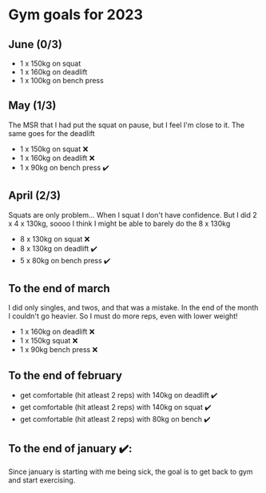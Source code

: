 # Gym goals for 2023

## June (0/3)

- 1 x 150kg on squat
- 1 x 160kg on deadlift
- 1 x 100kg on bench press

## May (1/3)

The MSR that I had put the squat on pause, but I feel I'm close to it. The same
goes for the deadlift

- 1 x 150kg on squat ❌
- 1 x 160kg on deadlift ❌
- 1 x 90kg on bench press ✔️

## April (2/3)

Squats are only problem... When I squat I don't have confidence. But I did
2 x 4 x 130kg, soooo I think I might be able to barely do the 8 x 130kg

- 8 x 130kg on squat ❌
- 8 x 130kg on deadlift ✔️
- 5 x 80kg on bench press ✔️

## To the end of march

I did only singles, and twos, and that was a mistake. In the end of the month
I couldn't go heavier. So I must do more reps, even with lower weight!

- 1 x 160kg on deadlift ❌
- 1 x 150kg squat ❌
- 1 x 90kg bench press ❌

## To the end of february

- get comfortable (hit atleast 2 reps) with 140kg on deadlift ✔️
- get comfortable (hit atleast 2 reps) with 140kg on squat ✔️
- get comfortable (hit atleast 2 reps) with 80kg on bench ✔️

## To the end of january ✔️:

Since january is starting with me being sick, the goal is to get back to gym and
start exercising.
